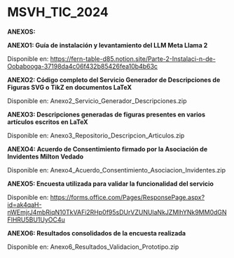# MSVH_TIC_2024
**ANEXOS:**

**ANEXO1: Guía de instalación y levantamiento del LLM Meta Llama 2**

Disponible en: https://fern-table-d85.notion.site/Parte-2-Instalaci-n-de-Oobabooga-37198da4c06f432b85426fea10b4b63c

**ANEXO2: Código completo del Servicio Generador de Descripciones de Figuras SVG o TikZ en documentos LaTeX**

Disponible en: Anexo2_Servicio_Generador_Descripciones.zip

**ANEXO3: Descripciones generadas de figuras presentes en varios artículos escritos en LaTeX**

Disponible en: Anexo3_Repositorio_Descripcion_Articulos.zip

**ANEXO4: Acuerdo de Consentimiento firmado por la Asociación de Invidentes Milton Vedado**

Disponible en: Anexo4_Acuerdo_Consentimiento_Asociacion_Invidentes.zip

**ANEXO5: Encuesta utilizada para validar la funcionalidad del servicio**

Disponible en: https://forms.office.com/Pages/ResponsePage.aspx?id=ak4qaH-nWEmjrJ4mbRiqN10TkVAFi2RHp0f95sDUrVZUNUlaNkJZMlhYNk9MM0dGNFlHRU5BU1UyOC4u

**ANEXO6: Resultados consolidados de la encuesta realizada**

Disponible en: Anexo6_Resultados_Validacion_Prototipo.zip
